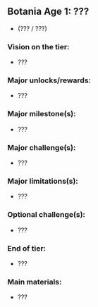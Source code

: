 ## Botania Age 1: ??? 
- (??? / ???)

### Vision on the tier:
- ???

### Major unlocks/rewards:
- ???

### Major milestone(s):
- ???

### Major challenge(s):
- ???

### Major limitations(s):
- ???

### Optional challenge(s):
- ???

### End of tier: 
- ???

### Main materials:
- ???
